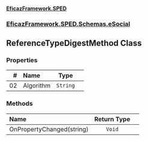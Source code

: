 #### [EficazFramework.SPED](EficazFrameworkSPED.md 'EficazFramework SPED')
### [EficazFramework.SPED.Schemas.eSocial](EficazFramework.SPED.Schemas.eSocial.md 'EficazFramework.SPED.Schemas.eSocial')

## ReferenceTypeDigestMethod Class
### Properties

| # | Name | Type | |
| ---: | :--- | :---: | :--- |
| 02 | Algorithm | `String` |  |
### Methods

| Name | Return Type | |
| :--- | :---: | :--- |
| OnPropertyChanged(string) | `Void` |  |
